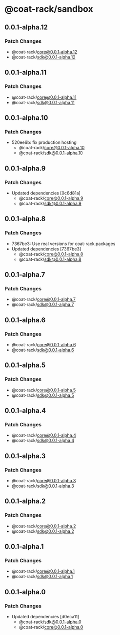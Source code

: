 # @coat-rack/sandbox

## 0.0.1-alpha.12

### Patch Changes

- @coat-rack/core@0.0.1-alpha.12
- @coat-rack/sdk@0.0.1-alpha.12

## 0.0.1-alpha.11

### Patch Changes

- @coat-rack/core@0.0.1-alpha.11
- @coat-rack/sdk@0.0.1-alpha.11

## 0.0.1-alpha.10

### Patch Changes

- 520ee6b: fix production hosting
  - @coat-rack/core@0.0.1-alpha.10
  - @coat-rack/sdk@0.0.1-alpha.10

## 0.0.1-alpha.9

### Patch Changes

- Updated dependencies [0c6d81a]
  - @coat-rack/core@0.0.1-alpha.9
  - @coat-rack/sdk@0.0.1-alpha.9

## 0.0.1-alpha.8

### Patch Changes

- 7367be3: Use real versions for coat-rack packages
- Updated dependencies [7367be3]
  - @coat-rack/core@0.0.1-alpha.8
  - @coat-rack/sdk@0.0.1-alpha.8

## 0.0.1-alpha.7

### Patch Changes

- @coat-rack/core@0.0.1-alpha.7
- @coat-rack/sdk@0.0.1-alpha.7

## 0.0.1-alpha.6

### Patch Changes

- @coat-rack/core@0.0.1-alpha.6
- @coat-rack/sdk@0.0.1-alpha.6

## 0.0.1-alpha.5

### Patch Changes

- @coat-rack/core@0.0.1-alpha.5
- @coat-rack/sdk@0.0.1-alpha.5

## 0.0.1-alpha.4

### Patch Changes

- @coat-rack/core@0.0.1-alpha.4
- @coat-rack/sdk@0.0.1-alpha.4

## 0.0.1-alpha.3

### Patch Changes

- @coat-rack/core@0.0.1-alpha.3
- @coat-rack/sdk@0.0.1-alpha.3

## 0.0.1-alpha.2

### Patch Changes

- @coat-rack/core@0.0.1-alpha.2
- @coat-rack/sdk@0.0.1-alpha.2

## 0.0.1-alpha.1

### Patch Changes

- @coat-rack/core@0.0.1-alpha.1
- @coat-rack/sdk@0.0.1-alpha.1

## 0.0.1-alpha.0

### Patch Changes

- Updated dependencies [d0eca11]
  - @coat-rack/sdk@0.0.1-alpha.0
  - @coat-rack/core@0.0.1-alpha.0

